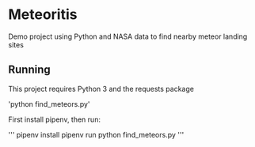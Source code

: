 # Meteoritis
Demo project using Python and NASA data to find nearby meteor landing sites

## Running

This project requires Python 3 and the requests package

'python find_meteors.py'

First install pipenv, then run:

'''
pipenv install
pipenv run python find_meteors.py
'''